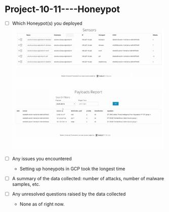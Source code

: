 # Project-10-11----Honeypot

- [ ] Which Honeypot(s) you deployed
![Alt Text](111.png)
![Alt Text](112.png)

- [ ] Any issues you encountered
  - Setting up honeypots in GCP took the longest time

- [ ] A summary of the data collected: number of attacks, number of malware samples, etc.

- [ ] Any unresolved questions raised by the data collected
  - None as of right now.

